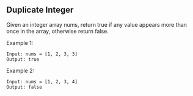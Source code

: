 ## Duplicate Integer
Given an integer array nums, return true if any value appears more than once in the array, otherwise return false.

Example 1:
```
Input: nums = [1, 2, 3, 3]
Output: true
```

Example 2:
```
Input: nums = [1, 2, 3, 4]
Output: false
```